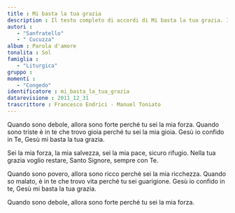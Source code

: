 ```yaml
--- 
title : Mi basta la tua grazia
description : Il testo completo di accordi di Mi basta la tua grazia. Inseriscila nel tuo canzoniere!
autori : 
   - "Sanfratello"
   - " Cucuzza"
album : Parola d'amore
tonalita : Sol
famiglia : 
   - "Liturgica"
gruppo : 
momenti : 
   - "Congedo"
identificatore : mi_basta_la_tua_grazia
datarevisione : 2011_12_31
trascrittore : Francesco Endrici - Manuel Toniato
--- 
```




Quando sono debole, allora sono forte
perché tu sei la mia forza.
Quando sono triste è in te che trovo gioia
perché tu sei la mia gioia.
Gesù io confido in Te,
Gesù mi basta la tua grazia.


Sei la mia forza, la mia salvezza,
sei la mia pace, sicuro rifugio.
Nella tua grazia voglio restare,
Santo Signore, sempre con Te.  


Quando sono povero, allora sono ricco
perché sei la mia ricchezza.
Quando so malato, è in te che trovo vita
perché tu sei guarigione. 
Gesù io confido in te,
Gesù mi basta la tua grazia.


Quando sono debole, allora sono forte
perché tu sei la mia forza.


